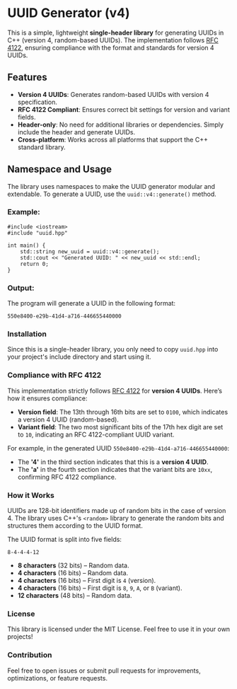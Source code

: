 # UUID Generator (v4)

This is a simple, lightweight **single-header library** for generating UUIDs in C++ (version 4, random-based UUIDs). The implementation follows [RFC 4122](https://www.ietf.org/rfc/rfc4122.txt), ensuring compliance with the format and standards for version 4 UUIDs.

## Features
- **Version 4 UUIDs**: Generates random-based UUIDs with version 4 specification.
- **RFC 4122 Compliant**: Ensures correct bit settings for version and variant fields.
- **Header-only**: No need for additional libraries or dependencies. Simply include the header and generate UUIDs.
- **Cross-platform**: Works across all platforms that support the C++ standard library.

## Namespace and Usage
The library uses namespaces to make the UUID generator modular and extendable. To generate a UUID, use the `uuid::v4::generate()` method.

### Example:

```
#include <iostream>
#include "uuid.hpp"

int main() {
    std::string new_uuid = uuid::v4::generate();
    std::cout << "Generated UUID: " << new_uuid << std::endl;
    return 0;
}
```

### Output:
The program will generate a UUID in the following format:

```
550e8400-e29b-41d4-a716-446655440000
```

### Installation
Since this is a single-header library, you only need to copy `uuid.hpp` into your project's include directory and start using it.

### Compliance with RFC 4122
This implementation strictly follows [RFC 4122](https://www.ietf.org/rfc/rfc4122.txt) for **version 4 UUIDs**. Here’s how it ensures compliance:

- **Version field**: The 13th through 16th bits are set to `0100`, which indicates a version 4 UUID (random-based).
- **Variant field**: The two most significant bits of the 17th hex digit are set to `10`, indicating an RFC 4122-compliant UUID variant.

For example, in the generated UUID `550e8400-e29b-41d4-a716-446655440000`:
- The **'4'** in the third section indicates that this is a **version 4 UUID**.
- The **'a'** in the fourth section indicates that the variant bits are `10xx`, confirming RFC 4122 compliance.

### How it Works
UUIDs are 128-bit identifiers made up of random bits in the case of version 4. The library uses C++'s `<random>` library to generate the random bits and structures them according to the UUID format.

The UUID format is split into five fields:

```
8-4-4-4-12
```


- **8 characters** (32 bits) – Random data.
- **4 characters** (16 bits) – Random data.
- **4 characters** (16 bits) – First digit is `4` (version).
- **4 characters** (16 bits) – First digit is `8`, `9`, `A`, or `B` (variant).
- **12 characters** (48 bits) – Random data.

### License
This library is licensed under the MIT License. Feel free to use it in your own projects!

### Contribution
Feel free to open issues or submit pull requests for improvements, optimizations, or feature requests.

